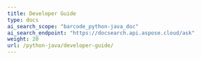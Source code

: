 ```yaml
---
title: Developer Guide
type: docs
ai_search_scope: "barcode_python-java_doc"
ai_search_endpoint: "https://docsearch.api.aspose.cloud/ask"
weight: 20
url: /python-java/developer-guide/
---
```



